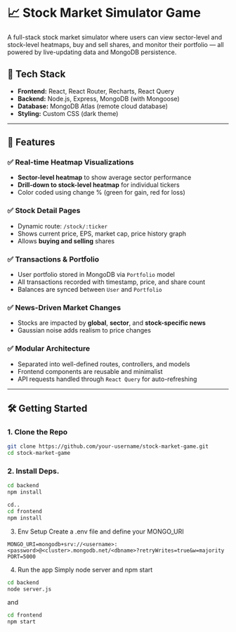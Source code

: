 # 📈 Stock Market Simulator Game

A full-stack stock market simulator where users can view sector-level and stock-level heatmaps, buy and sell shares, and monitor their portfolio — all powered by live-updating data and MongoDB persistence.

## 🔧 Tech Stack

- **Frontend:** React, React Router, Recharts, React Query
- **Backend:** Node.js, Express, MongoDB (with Mongoose)
- **Database:** MongoDB Atlas (remote cloud database)
- **Styling:** Custom CSS (dark theme)

---

## 🚀 Features

### ✅ Real-time Heatmap Visualizations
- **Sector-level heatmap** to show average sector performance
- **Drill-down to stock-level heatmap** for individual tickers
- Color coded using change % (green for gain, red for loss)

### ✅ Stock Detail Pages
- Dynamic route: `/stock/:ticker`
- Shows current price, EPS, market cap, price history graph
- Allows **buying and selling** shares

### ✅ Transactions & Portfolio
- User portfolio stored in MongoDB via `Portfolio` model
- All transactions recorded with timestamp, price, and share count
- Balances are synced between `User` and `Portfolio`

### ✅ News-Driven Market Changes
- Stocks are impacted by **global**, **sector**, and **stock-specific news**
- Gaussian noise adds realism to price changes

### ✅ Modular Architecture
- Separated into well-defined routes, controllers, and models
- Frontend components are reusable and minimalist
- API requests handled through `React Query` for auto-refreshing

---

## 🛠️ Getting Started

### 1. Clone the Repo

```bash
git clone https://github.com/your-username/stock-market-game.git
cd stock-market-game
```
### 2. Install Deps. 

```bash
cd backend
npm install

cd..
cd frontend
npm install
```
3. Env Setup
   Create a .env file and define your MONGO_URI

```env
MONGO_URI=mongodb+srv://<username>:<password>@<cluster>.mongodb.net/<dbname>?retryWrites=true&w=majority
PORT=5000
```

4. Run the app
Simply node server and npm start

```bash
cd backend
node server.js
```
and 
```bash
cd frontend
npm start
```




